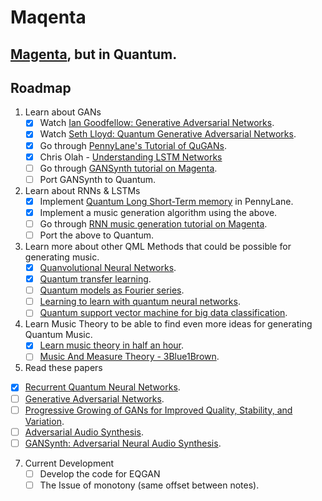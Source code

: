 # Maqenta

## [Magenta](https://github.com/magenta/magenta), but in Quantum.

## Roadmap
1. Learn about GANs
   * [x] Watch [Ian Goodfellow: Generative Adversarial Networks](https://www.youtube.com/watch?v=HGYYEUSm-0Q). 
   * [x] Watch [Seth Lloyd: Quantum Generative Adversarial Networks](https://www.youtube.com/watch?v=5nfN8xT3Z8g).
   * [x] Go through [PennyLane's Tutorial of QuGANs](https://pennylane.ai/qml/demos/tutorial_QGAN.html).
   * [x] Chris Olah - [Understanding LSTM Networks](http://colah.github.io/posts/2015-08-Understanding-LSTMs/)
   * [ ] Go through [GANSynth tutorial on Magenta](https://magenta.tensorflow.org/gansynth).
   * [ ] Port GANSynth to Quantum.

2. Learn about RNNs & LSTMs 
   * [x] Implement [Quantum Long Short-Term memory](https://arxiv.org/abs/2009.01783) in PennyLane.
   * [x] Implement a music generation algorithm using the above.
   * [ ] Go through [RNN music generation tutorial on Magenta](https://magenta.tensorflow.org/2016/06/10/recurrent-neural-network-generation-tutorial).
   * [ ] Port the above to Quantum.

3. Learn more about other QML Methods that could be possible for generating music.
   * [x] [Quanvolutional Neural Networks](https://pennylane.ai/qml/demos/tutorial_quanvolution.html).
   * [x] [Quantum transfer learning](https://pennylane.ai/qml/demos/tutorial_quantum_transfer_learning.html).
   * [ ] [Quantum models as Fourier series](https://pennylane.ai/qml/demos/tutorial_expressivity_fourier_series.html).
   * [ ] [Learning to learn with quantum neural networks](https://pennylane.ai/qml/demos/learning2learn.html).
   * [ ] [Quantum support vector machine for big data classification](https://arxiv.org/abs/1307.0471).
 
4. Learn Music Theory to be able to find even more ideas for generating Quantum Music.
   * [x] [Learn music theory in half an hour](https://www.youtube.com/watch?v=rgaTLrZGlk0).
   * [ ] [Music And Measure Theory - 3Blue1Brown](https://www.youtube.com/watch?v=cyW5z-M2yzw).
    
 5. Read these papers
   * [x] [Recurrent Quantum Neural Networks](https://arxiv.org/abs/2006.14619).
   * [ ] [Generative Adversarial Networks](https://arxiv.org/abs/1406.2661).
   * [ ] [Progressive Growing of GANs for Improved Quality, Stability, and Variation](https://arxiv.org/abs/1710.10196).
   * [ ] [Adversarial Audio Synthesis](https://arxiv.org/abs/1802.04208).
   * [ ] [GANSynth: Adversarial Neural Audio Synthesis](https://arxiv.org/abs/1902.08710).

7. Current Development
   * [ ] Develop the code for EQGAN
   * [ ] The Issue of monotony (same offset between notes). 
